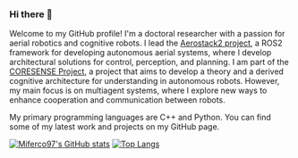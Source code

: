 ### Hi there 👋

Welcome to my GitHub profile! I'm a doctoral researcher with a passion for aerial robotics and cognitive robots. I lead the [Aerostack2 project](https://github.com/aerostack2/aerostack2), a ROS2 framework for developing autonomous aerial systems, where I develop architectural solutions for control, perception, and planning. I am part of the [CORESENSE Project](https://coresense.eu/), a project that aims to develop a theory and a derived cognitive architecture for understanding in autonomous robots. However, my main focus is on multiagent systems, where I explore new ways to enhance cooperation and communication between robots. 

My primary programming languages are C++ and Python.
You can find some of my latest work and projects on my GitHub page. 

[![Miferco97's GitHub stats](https://github-readme-stats.vercel.app/api?username=miferco97&show_icons=true&theme=radical)](https://github.com/anuraghazra/github-readme-stats) 
[![Top Langs](https://github-readme-stats.vercel.app/api/top-langs/?username=miferco97&layout=compact)](https://github.com/anuraghazra/github-readme-stats)
